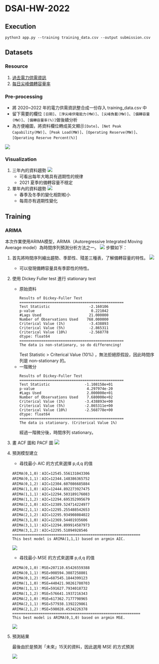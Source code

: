 # DSAI-HW-2022
## Execution
```
python3 app.py --training training_data.csv --output submission.csv
```
## Datasets
### Resource
1. [過去電力供需資訊](https://data.gov.tw/dataset/19995)
2. [每日尖峰備轉容量率](https://data.gov.tw/dataset/25850)
### Pre-processing
- 將 2020~2022 年的電力供需資訊整合成一份存入 training_data.csv 中
- 留下需要的欄位 `[日期]`、`[淨尖峰供電能力(MW)]`、`[尖峰負載(MW)]`、`[備轉容量(MW)]`、`[備轉容量率(%)]`做後續分析
- 為方便繪圖，將資料欄位轉成英文顯示`[Date]`、`[Net Peak Capability(MW)]`、`[Peak Load(MW)]`、`[Operating Reserve(MW)]`、`[Operating Reserve Percent(%)]`

![](https://i.imgur.com/It7Jg7E.png)
### Visualization
1. 三年內的資料趨勢
![](https://i.imgur.com/Ihhz4qa.png)
    - 可看出每年大略具有週期性的規律
    - 2021 夏季的備轉容量不穩定
2. 單年內的資料趨勢
![](https://i.imgur.com/kT1LIdZ.png)
    - 春季及冬季的變化相對較小
    - 每周亦有週期性變化

## Training
### ARIMA
本次作業使用ARIMA模型，ARIMA（Autoregressive Integrated Moving Average model）為時間序列預測分析方法之一。
![](https://i.imgur.com/ZEPjTCj.png)
步驟如下：
1. 首先將時間序列繪出趨勢、季節性、殘差三種表，了解備轉容量的特性。
![](https://i.imgur.com/uW6I8io.png)
    - 可以發現備轉容量具有季節性的特性。
2. 使用 Dickey Fuller test 進行 stationary test
    - 原始資料
        ```
        Results of Dickey-Fuller Test
        ================================================
        Test Statistic                  -2.160106
        p-value                          0.221042
        #Lags Used                      21.000000
        Number of Observations Used    768.000000
        Criterical Value (1%)           -3.438893
        Criterical Value (5%)           -2.865311
        Criterical Value (10%)          -2.568778
        dtype: float64
        ================================================
        The data is non-stationary, so do differencing!
        ```
        Test Statistic > Criterical Value (10%) ，無法拒絕原假設，因此時間序列是 non-stationary 的。
    - 一階微分
        ```
        Results of Dickey-Fuller Test
        ================================================
        Test Statistic                -1.108158e+01
        p-value                        4.297974e-20
        #Lags Used                     2.000000e+01
        Number of Observations Used    7.680000e+02
        Criterical Value (1%)         -3.438893e+00
        Criterical Value (5%)         -2.865311e+00
        Criterical Value (10%)        -2.568778e+00
        dtype: float64
        ================================================
        The data is stationary. (Criterical Value 1%)
        ```
        經過一階微分後，時間序列 stationary。
3. 畫 ACF 圖和 PACF 圖
    ![](https://i.imgur.com/8WUS3cj.png)
4. 預測模型建立
    - 尋找最小 AIC 的方式來選擇 p,d,q 的值
    ```
    ARIMA(0,1,0)：AIC=12545.556131043306
    ARIMA(0,1,1)：AIC=12344.148386365752
    ARIMA(0,1,2)：AIC=12304.607086685884
    ARIMA(1,1,0)：AIC=12444.892273927475
    ARIMA(1,1,1)：AIC=12294.503189176083
    ARIMA(1,1,2)：AIC=12294.695352995679
    ARIMA(2,1,0)：AIC=12389.524714224977
    ARIMA(2,1,1)：AIC=12295.255488542653
    ARIMA(2,1,2)：AIC=12295.934908084022
    ARIMA(3,1,0)：AIC=12369.54401935606
    ARIMA(3,1,1)：AIC=12294.899914587973
    ARIMA(3,1,2)：AIC=12295.51094928546
    ===========================================================
    This best model is ARIMA(1,1,1) based on argmin AIC.
    ```
    
    ![](https://i.imgur.com/sRktYRp.png)

    - 尋找最小 MSE 的方式來選擇 p,d,q 的值
    ```
    ARIMA(0,1,0)：MSE=207110.65426559388
    ARIMA(0,1,1)：MSE=908594.3087258801
    ARIMA(0,1,2)：MSE=687545.1844399123
    ARIMA(1,1,0)：MSE=440421.90261780703
    ARIMA(1,1,1)：MSE=591627.7934018732
    ARIMA(1,1,2)：MSE=576641.1937216343
    ARIMA(2,1,0)：MSE=617362.7177798965
    ARIMA(2,1,1)：MSE=577938.1392229861
    ARIMA(2,1,2)：MSE=598028.4534226378
    ===========================================================
    This best model is ARIMA(0,1,0) based on argmin MSE.
    ```

    ![](https://i.imgur.com/QOCq5Ce.png)

5. 預測結果

    最後由於是預測「未來」15天的資料，因此選用 MSE 的方式預測
    
    ![](https://i.imgur.com/O8tTw9g.png)
